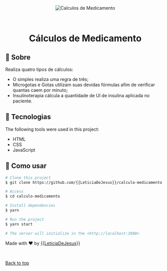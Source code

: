 <div align="center" id="top"> 
  <img src="../calculo-medicamento/img/9a7c908b-2cd2-43fb-9ac7-6a3862765313.jpg" alt="Calculos de Medicamento" />

  &#xa0;

</div>

<h1 align="center">Cálculos de Medicamento</h1>



## :dart: Sobre ##

Realiza quatro tipos de cálculos:
- O simples realiza uma regra de três;
- Microgotas e Gotas utilizam suas devidas fórmulas afim de verificar quantas caem por minuto;
- Insulinoterapia cálcula a quantidade de Ul de insulina aplicada no paciente.

## :rocket: Tecnologias ##

The following tools were used in this project:

- HTML
- CSS
- JavaScript


## :checkered_flag: Como usar ##

```bash
# Clone this project
$ git clone https://github.com/{{LeticiaDeJesus}}/calculo-medicamento

# Access
$ cd calculo-medicamento

# Install dependencies
$ yarn

# Run the project
$ yarn start

# The server will initialize in the <http://localhost:3000>
```


Made with :heart: by <a href="https://github.com/{{YOUR_GITHUB_USERNAME}}" target="_blank">{{LeticiaDeJesus}}</a>

&#xa0;

<a href="#top">Back to top</a>
